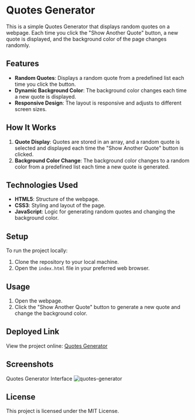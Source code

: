 # Quotes Generator

This is a simple Quotes Generator that displays random quotes on a webpage. Each time you click the "Show Another Quote" button, a new quote is displayed, and the background color of the page changes randomly.

## Features

- **Random Quotes**: Displays a random quote from a predefined list each time you click the button.
- **Dynamic Background Color**: The background color changes each time a new quote is displayed.
- **Responsive Design**: The layout is responsive and adjusts to different screen sizes.

## How It Works

1. **Quote Display**: Quotes are stored in an array, and a random quote is selected and displayed each time the "Show Another Quote" button is clicked.
2. **Background Color Change**: The background color changes to a random color from a predefined list each time a new quote is generated.

## Technologies Used

- **HTML5**: Structure of the webpage.
- **CSS3**: Styling and layout of the page.
- **JavaScript**: Logic for generating random quotes and changing the background color.

## Setup

To run the project locally:

1. Clone the repository to your local machine.
2. Open the `index.html` file in your preferred web browser.

## Usage

1. Open the webpage.
2. Click the "Show Another Quote" button to generate a new quote and change the background color.

## Deployed Link

View the project online: [Quotes Generator](https://quotes-generator-pi.vercel.app/)

## Screenshots

Quotes Generator Interface
![quotes-generator](https://github.com/user-attachments/assets/9a7738b4-50c5-4a28-95b9-c35acb3366c9)


## License

This project is licensed under the MIT License.
